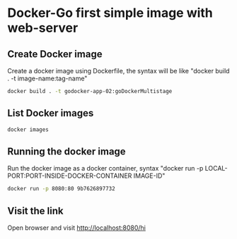 # Docker-Go first simple image with web-server


## Create Docker image 
Create a docker image using Dockerfile, the syntax will be like "docker build . -t image-name:tag-name"

```bash
docker build . -t godocker-app-02:goDockerMultistage
```

## List Docker images 
```bash
docker images
```
  

## Running the docker image 
Run the docker image as a docker container, syntax "docker run -p LOCAL-PORT:PORT-INSIDE-DOCKER-CONTAINER IMAGE-ID" 
```bash
docker run -p 8080:80 9b7626897732
```

## Visit the link 
Open browser and visit [http://localhost:8080/hi](http://localhost:8080/hi)
